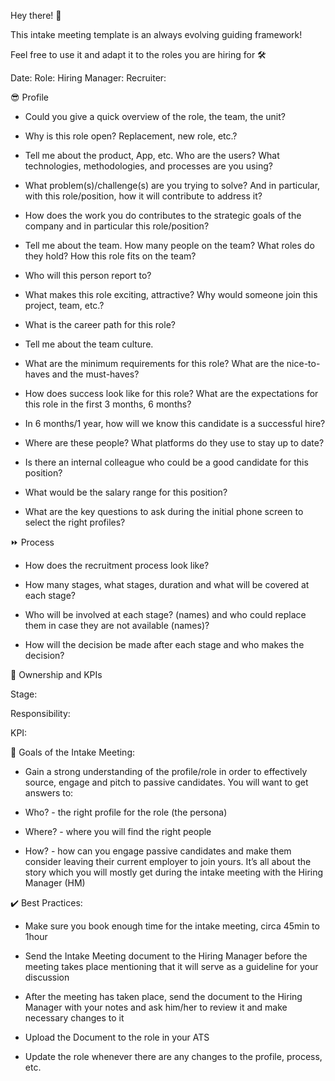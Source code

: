 Hey there! 👋


This intake meeting template is an always evolving guiding framework!

Feel free to use it and adapt it to the roles you are hiring for 🛠


Date:
Role:
Hiring Manager:
Recruiter:


😎 Profile

- Could you give a quick overview of the role, the team, the unit?

- Why is this role open? Replacement, new role, etc.?

- Tell me about the product, App, etc. Who are the users? What technologies, methodologies, and processes are you using?

- What problem(s)/challenge(s) are you trying to solve? And in particular, with this role/position, how it will contribute to address it?

- How does the work you do contributes to the strategic goals of the company and in particular this role/position?

- Tell me about the team. How many people on the team? What roles do they hold? How this role fits on the team?

- Who will this person report to?

- What makes this role exciting, attractive? Why would someone join this project, team, etc.?

- What is the career path for this role?

- Tell me about the team culture.

- What are the minimum requirements for this role? What are the nice-to-haves and the must-haves?

- How does success look like for this role? What are the expectations for this role in the first 3 months, 6 months?

- In 6 months/1 year, how will we know this candidate is a successful hire?

- Where are these people? What platforms do they use to stay up to date?

- Is there an internal colleague who could be a good candidate for this position?

- What would be the salary range for this position?

- What are the key questions to ask during the initial phone screen to select the right profiles?


⏩ Process

- How does the recruitment process look like?

- How many stages, what stages, duration and what will be covered at each stage?

- Who will be involved at each stage? (names) and who could replace them in case they are not available (names)?

- How will the decision be made after each stage and who makes the decision?


🤝 Ownership and KPIs

Stage:

Responsibility:

KPI:


🔦 Goals of the Intake Meeting:

- Gain a strong understanding of the profile/role in order to effectively source, engage and pitch to passive candidates. You will want to get answers to:

- Who? - the right profile for the role (the persona)

- Where? - where you will find the right people

- How? - how can you engage passive candidates and make them consider leaving their current employer to join yours. It’s all about the story which you will mostly get during the intake meeting with the Hiring Manager (HM)


✔️ Best Practices:

- Make sure you book enough time for the intake meeting, circa 45min to 1hour

- Send the Intake Meeting document to the Hiring Manager before the meeting takes place mentioning that it will serve as a guideline for your discussion

- After the meeting has taken place, send the document to the Hiring Manager with your notes and ask him/her to review it and make necessary changes to it

- Upload the Document to the role in your ATS

- Update the role whenever there are any changes to the profile, process, etc.
